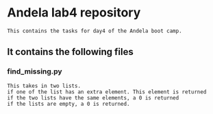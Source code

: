 # Andela lab4 repository
    This contains the tasks for day4 of the Andela boot camp.
    
## It contains the following files
### find_missing.py
    This takes in two lists. 
    if one of the list has an extra element. This element is returned
    if the two lists have the same elements, a 0 is returned
    if the lists are empty, a 0 is returned.
    
